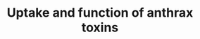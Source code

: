 ---
annotations:
- type: Pathway Ontology
  value: disease pathway
authors:
- ReactomeTeam
- Egonw
description: 'Bacillus anthracis bacteria target cells in an infected human through
  the action of three secreted bacterial proteins, lef (also known as LF, lethal factor),
  cya (also known as EF, edema factor), and pagA (also known as PA, protective antigen)
  (Turk 2007; Young and Collier 2007). lef is a protease that cleaves and inactivates
  many MAP2K (MAP kinase kinase, MEK) proteins (Duesbery et al. 1998; Vitale et al.
  2000), disrupting MAP kinase signaling pathways. cya is an adenylate cyclase that
  mediates the constitutive production of cAMP (Leppla 1982), a molecule normally
  generated transiently in tightly regulated amounts in response to extracellular
  signals. Both lef and cya depend on pagA to enter their target cells, a strategy
  characteristic of bacterial binary toxins (Barth et al. 2004). pagA binds to the
  target cell receptors, is cleaved by furin or other cellular proteases, and thereupon
  forms an oligomer that exposes binding sites for lef and cya molecules (Young and
  Collier 2007). This complex is taken into the target cell by clathrin mediated endocytosis
  and delivered to endosomes. The low pH of the endosome causes the bacterial toxin
  complex to rearrange: the pagA oligomer forms a pore in the endosome membrane through
  which lef and cya molecules enter the target cell cytosol.  View original pathway
  at [http://www.reactome.org/PathwayBrowser/#DIAGRAM=5210891 Reactome].'
last-edited: 2021-01-25
organisms:
- Homo sapiens
redirect_from:
- /index.php/Pathway:WP3390
- /instance/WP3390
schema-jsonld:
- '@context': https://schema.org/
  '@id': https://wikipathways.github.io/pathways/WP3390.html
  '@type': Dataset
  creator:
    '@type': Organization
    name: WikiPathways
  description: 'Bacillus anthracis bacteria target cells in an infected human through
    the action of three secreted bacterial proteins, lef (also known as LF, lethal
    factor), cya (also known as EF, edema factor), and pagA (also known as PA, protective
    antigen) (Turk 2007; Young and Collier 2007). lef is a protease that cleaves and
    inactivates many MAP2K (MAP kinase kinase, MEK) proteins (Duesbery et al. 1998;
    Vitale et al. 2000), disrupting MAP kinase signaling pathways. cya is an adenylate
    cyclase that mediates the constitutive production of cAMP (Leppla 1982), a molecule
    normally generated transiently in tightly regulated amounts in response to extracellular
    signals. Both lef and cya depend on pagA to enter their target cells, a strategy
    characteristic of bacterial binary toxins (Barth et al. 2004). pagA binds to the
    target cell receptors, is cleaved by furin or other cellular proteases, and thereupon
    forms an oligomer that exposes binding sites for lef and cya molecules (Young
    and Collier 2007). This complex is taken into the target cell by clathrin mediated
    endocytosis and delivered to endosomes. The low pH of the endosome causes the
    bacterial toxin complex to rearrange: the pagA oligomer forms a pore in the endosome
    membrane through which lef and cya molecules enter the target cell cytosol.  View
    original pathway at [http://www.reactome.org/PathwayBrowser/#DIAGRAM=5210891 Reactome].'
  keywords:
  - ANTXR2
  - cya
  - pagA:ANTXR2
  - MAP2K2
  - MAP2K4
  - 'CALM1 '
  - MAP2K3-3(27-347)
  - MAP2K1(9-393)
  - pagA:Ca2+
  - 'Ca2+ '
  - lef
  - MAP2K7(?-419)
  - H+
  - cya:lef:(pagA(197-794):ANTXR2 oligomer)
  - 'ANTXR2-4 '
  - 'PA63 '
  - 'EF '
  - inhibitors
  - 'pagA '
  - MAP2K6-1(15-334)
  - MAP2K2(11-400)
  - PPi
  - 'FURIN '
  - 'cya '
  - 'pagA(197-794) '
  - FURIN
  - 'LF '
  - ATP
  - cya:lef:(pagA(197-794):ANTXR1 oligomer)
  - CALM1:Ca2+
  - cAMP
  - 'capric acid '
  - MAP2K1
  - PDCD6IP
  - ANTXR1
  - MAP2K4(?-399)
  - MAP2K3-3
  - pagA:ANTXR1
  - MAP2K2(1-10)
  - MAP2K6-1
  - pagA(197-794):ANTXR1
  - FURIN inhibitors
  - 'ANTXR1-1 '
  - pagA(30-196)
  - MAP2K4(1-?)
  - MAP2K1(2-8)
  - MAP2K7(2-?)
  - MAP2K3-3(1-26)
  - FURIN:FURIN
  - 'lef '
  - 'ANTXR2-1 '
  - pagA(197-794):ANTXR2
  - MAP2K7
  - 'Zn2+ '
  - 'ANTXR1-2 '
  - MAP2K6-1(1-14)
  - oligomer
  license: CC0
  name: Uptake and function of anthrax toxins
seo: CreativeWork
title: Uptake and function of anthrax toxins
wpid: WP3390
---